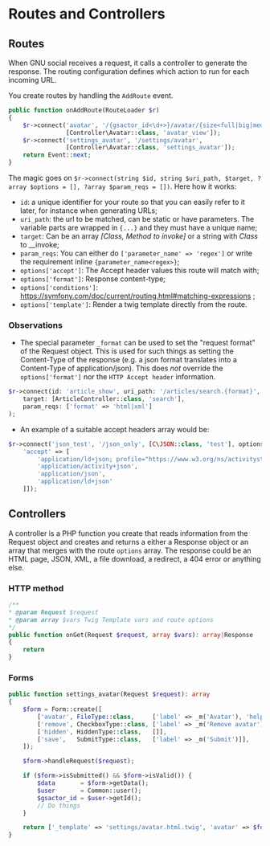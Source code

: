 # Routes and Controllers
## Routes
When GNU social receives a request, it calls a
controller to generate the response. The routing
configuration defines which action to run for each
incoming URL.

You create routes by handling the `AddRoute` event.

```php
public function onAddRoute(RouteLoader $r)
{
    $r->connect('avatar', '/{gsactor_id<\d+>}/avatar/{size<full|big|medium|small>?full}',
                [Controller\Avatar::class, 'avatar_view']);
    $r->connect('settings_avatar', '/settings/avatar',
                [Controller\Avatar::class, 'settings_avatar']);
    return Event::next;
}
```

The magic goes on `$r->connect(string $id, string $uri_path, $target, ?array $options = [], ?array $param_reqs = [])`.
Here how it works:
* `id`: a unique identifier for your route so that you can easily refer to it later, for instance when generating URLs;
* `uri_path`: the url to be matched, can be static or have parameters. The variable parts are wrapped in `{...}` and they must have a unique name;
* `target`: Can be an array _[Class, Method to invoke]_ or a string with _Class_ to __invoke;
* `param_reqs`: You can either do `['parameter_name' => 'regex']` or write the requirement inline `{parameter_name<regex>}`;
* `options['accept']`: The Accept header values this route will match with;
* `options['format']`: Response content-type;
* `options['conditions']`: https://symfony.com/doc/current/routing.html#matching-expressions ; 
* `options['template']`: Render a twig template directly from the route.

### Observations

* The special parameter `_format` can be used to set the "request format" of the Request object. This is used for such things as setting the Content-Type of the response (e.g. a json format translates into a Content-Type of application/json).
  This does _not_ override the `options['format']` nor the `HTTP Accept header` information.
```php
$r->connect(id: 'article_show', uri_path: '/articles/search.{format}',
    target: [ArticleController::class, 'search'],
    param_reqs: ['format' => 'html|xml']
);
```
* An example of a suitable accept headers array would be:
```php
$r->connect('json_test', '/json_only', [C\JSON::class, 'test'], options: [
    'accept' => [
        'application/ld+json; profile="https://www.w3.org/ns/activitystreams"',
        'application/activity+json',
        'application/json',
        'application/ld+json'
    ]]);
```

## Controllers

A controller is a PHP function you create that reads information from the Request object and creates and returns a
either a Response object or an array that merges with the route `options` array.
The response could be an HTML page, JSON, XML, a file download, a redirect, a 404 error or anything else.

### HTTP method

```php
/**
* @param Request $request
* @param array $vars Twig Template vars and route options
*/
public function onGet(Request $request, array $vars): array|Response
{
    return 
}
```

### Forms

```php
public function settings_avatar(Request $request): array
{
    $form = Form::create([
        ['avatar', FileType::class,     ['label' => _m('Avatar'), 'help' => _m('You can upload your personal avatar. The maximum file size is 2MB.'), 'multiple' => false, 'required' => false]],
        ['remove', CheckboxType::class, ['label' => _m('Remove avatar'), 'help' => _m('Remove your avatar and use the default one'), 'required' => false, 'value' => false]],
        ['hidden', HiddenType::class,   []],
        ['save',   SubmitType::class,   ['label' => _m('Submit')]],
    ]);

    $form->handleRequest($request);

    if ($form->isSubmitted() && $form->isValid()) {
        $data       = $form->getData();
        $user       = Common::user();
        $gsactor_id = $user->getId();
        // Do things
    }

    return ['_template' => 'settings/avatar.html.twig', 'avatar' => $form->createView()];
}
```
